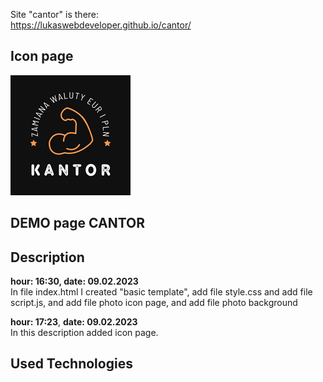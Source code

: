 Site "cantor" is there: <br>
https://lukaswebdeveloper.github.io/cantor/

<h2> Icon page</h2>
    <img src="img/icon.png">
<h2>DEMO page CANTOR</h2>


<h2>Description</h2>

<b>hour: 16:30, date: 09.02.2023</b><br> In file index.html I created     "basic template", add file style.css and add file script.js, and add file photo icon page, and add file photo background

<b>hour: 17:23</b>, <b>date: 09.02.2023</b> <br> In this description added icon page.


<h2>Used Technologies</h2>